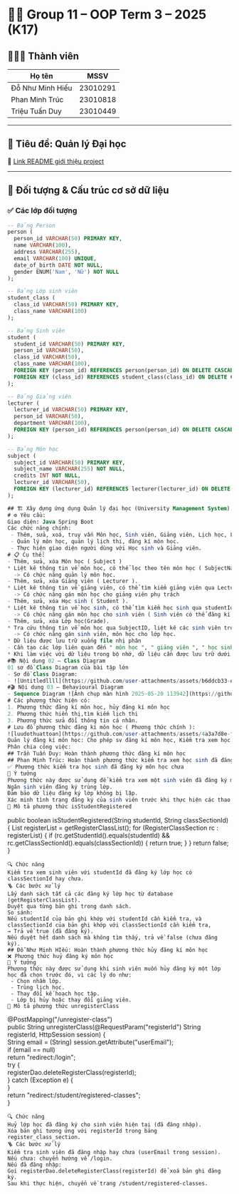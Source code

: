 # 👨‍🎓 Group 11 – OOP Term 3 – 2025 (K17)

## 🧑‍🤝‍🧑 Thành viên

| Họ tên            | MSSV      |
|-------------------|-----------|
| Đỗ Như Minh Hiếu  | 23010291  |
| Phan Minh Trúc    | 23010818  |
| Triệu Tuấn Duy    | 23010449  |

---

## 📌 Tiêu đề: Quản lý Đại học

🔗 [Link README giới thiệu project](https://hideotakayan.github.io/Group11_OOP_N02_term3_2025/)

---

## 🎯 Đối tượng & Cấu trúc cơ sở dữ liệu

### ✅ Các lớp đối tượng

```sql
-- Bảng Person
person (
  person_id VARCHAR(50) PRIMARY KEY,
  name VARCHAR(100),
  address VARCHAR(255),
  email VARCHAR(100) UNIQUE,
  date_of_birth DATE NOT NULL,
  gender ENUM('Nam', 'Nữ') NOT NULL
);

-- Bảng Lớp sinh viên
student_class (
  class_id VARCHAR(50) PRIMARY KEY,
  class_name VARCHAR(100)
);

-- Bảng Sinh viên
student (
  student_id VARCHAR(50) PRIMARY KEY,
  person_id VARCHAR(50),
  class_id VARCHAR(50),
  class_name VARCHAR(100),
  FOREIGN KEY (person_id) REFERENCES person(person_id) ON DELETE CASCADE,
  FOREIGN KEY (class_id) REFERENCES student_class(class_id) ON DELETE CASCADE
);

-- Bảng Giảng viên
lecturer (
  lecturer_id VARCHAR(50) PRIMARY KEY,
  person_id VARCHAR(50),
  department VARCHAR(100),
  FOREIGN KEY (person_id) REFERENCES person(person_id) ON DELETE CASCADE
);

-- Bảng Môn học
subject (
  subject_id VARCHAR(50) PRIMARY KEY,
  subject_name VARCHAR(255) NOT NULL,
  credits INT NOT NULL,
  lecturer_id VARCHAR(50),
  FOREIGN KEY (lecturer_id) REFERENCES lecturer(lecturer_id) ON DELETE CASCADE
);

## 🏗️ Xây dựng ứng dụng Quản lý đại học (University Management System)
# ⚙️ Yêu cầu:
Giao diện: Java Spring Boot
Các chức năng chính:
 - Thêm, sửa, xoá, truy vấn Môn học, Sinh viên, Giảng viên, Lịch học, Lịch thi, Lớp.  
 - Quản lý môn học, quản lý lịch thi, đăng kí môn học.  
 - Thực hiện giao diện người dùng với Học sinh và Giảng viên.  
# 📋 Cụ thể:
- Thêm, sửa, xóa Môn học ( Subject )  
* Liệt kê thông tin về môn học, có thể lọc theo tên môn học ( SubjectName ) hoặc mã môn học ( SubjectId )  
  -> Có chức năng quản lý môn học.  
- Thêm, sửa, xóa Giảng viên ( Lecturer ).  
* Liệt kê thông tin về giảng viên, có thể tìm kiểm giảng viên qua LecturerId.  
  -> Có chức năng gán môn học cho giảng viên phụ trách  
- Thêm, sửa, xóa Học sinh ( Student ).  
* Liệt kê thông tin về học sinh, có thể tìm kiểm học sinh qua studentId.  
  -> Có chức năng gán môn học cho sinh viên ( Sinh viên có thể đăng kí môn học )  
- Thêm, sửa, xóa Lớp học(Grade).  
* Tra cứu thông tin về môn học qua SubjectID, liệt kê các sinh viên trong lớp qua studentId.  
  -> Có chức năng gán sinh viên, môn học cho lớp học.  
* Dữ liệu được lưu trữ xuống file nhị phân  
- Cần tạo các lớp liên quan đến " môn học ", " giảng viên ", " học sinh " để đọc, ghi xuống 1 hay nhiều file.  
* Khi làm việc với dữ liệu trong bộ nhớ, dữ liệu cần được lưu trữ dưới dạng các Collection tùy chọn như ArrayList, LinkedList, Map, ....  
#📚 Nội dung 02 – Class Diagram  
01 sơ đồ Class Diagram của bài tập lớn  
- Sơ đồ Class Diagram:
- ![Untitledllll](https://github.com/user-attachments/assets/b6ddcb33-e368-4b1a-a1a5-7c7e37983b71)
#🎬 Nội dung 03 – Behavioural Diagram  
- Sequence Diagram ![Ảnh chụp màn hình 2025-05-20 113942](https://github.com/user-attachments/assets/ae52c239-d422-4f8f-9c4b-05a7d7ea7ccb)
# Các phương thức hiện có:  
1. Phương thức đăng kí môn học, hủy đăng kí môn học  
2. Phương thức hiển thị,tìm kiếm lịch thi  
3. Phương thức sửa đổi thông tin cá nhân.  
# Lưu đồ phương thức đăng kí môn học ( Phương thức chính ):
![luudothuattoan](https://github.com/user-attachments/assets/4a3a7d8e-fbe3-446e-89c8-60d6e76fc119)
Quản lý đăng kí môn học: Cho phép sv đăng kí môn học, Kiểm tra xem học sinh đã đki được môn học hay chưa, Hủy đăng kí môn học  
Phân chia công việc:  
## Trần Tuấn Duy: Hoàn thành phương thức đăng kí môn học  
## Phan Minh Trúc: Hoàn thành phương thức kiểm tra xem học sinh đã đăng kí môn học chưa.
✅ Phương thức kiểm tra học sinh đã đăng ký môn học chưa
🧩 Ý tưởng
Phương thức này được sử dụng để kiểm tra xem một sinh viên đã đăng ký một lớp học nhất định hay chưa. Điều này giúp:
Ngăn sinh viên đăng ký trùng lớp.  
Đảm bảo dữ liệu đăng ký lớp không bị lặp.  
Xác minh tình trạng đăng ký của sinh viên trước khi thực hiện các thao tác khác (ví dụ: huỷ, đổi lớp).  
🧾 Mô tả phương thức isStudentRegistered 
```
public boolean isStudentRegistered(String studentId, String classSectionId) {
    List<RegisterClassSection> registerList = getRegisterClassList();
    for (RegisterClassSection rc : registerList) {
        if (rc.getStudentId().equals(studentId) && rc.getClassSectionId().equals(classSectionId)) {
            return true;
        }
    }
    return false;
}
```
🔍 Chức năng  
Kiểm tra xem sinh viên với studentId đã đăng ký lớp học có classSectionId hay chưa.  
🪜 Các bước xử lý  
Lấy danh sách tất cả các đăng ký lớp học từ database (getRegisterClassList).  
Duyệt qua từng bản ghi trong danh sách.  
So sánh:  
Nếu studentId của bản ghi khớp với studentId cần kiểm tra, và  
classSectionId của bản ghi khớp với classSectionId cần kiểm tra,  
→ Trả về true (đã đăng ký).  
Nếu duyệt hết danh sách mà không tìm thấy, trả về false (chưa đăng ký).  
## Đỗ Như Minh HIếu: Hoàn thành phương thức hủy đăng kí môn học  
❌ Phương thức huỷ đăng ký môn học  
🧩 Ý tưởng  
Phương thức này được sử dụng khi sinh viên muốn hủy đăng ký một lớp học đã chọn trước đó, vì các lý do như:  
 - Chọn nhầm lớp.  
 - Trùng lịch học.  
 - Thay đổi kế hoạch học tập.  
 - Lớp bị hủy hoặc thay đổi giảng viên.  
🧾 Mô tả phương thức unregisterClass
```  
@PostMapping("/unregister-class")  
public String unregisterClass(@RequestParam("registerId") String registerId, HttpSession session) {  
    String email = (String) session.getAttribute("userEmail");  
    if (email == null)  
        return "redirect:/login";  
    try {  
        registerDao.deleteRegisterClass(registerId);  
    } catch (Exception e) {  
    }  
    return "redirect:/student/registered-classes";  
}
```
🔍 Chức năng  
Huỷ lớp học đã đăng ký cho sinh viên hiện tại (đã đăng nhập).  
Xóa bản ghi tương ứng với registerId trong bảng register_class_section.  
🪜 Các bước xử lý  
Kiểm tra sinh viên đã đăng nhập hay chưa (userEmail trong session).  
Nếu chưa: chuyển hướng về /login.  
Nếu đã đăng nhập:  
Gọi registerDao.deleteRegisterClass(registerId) để xoá bản ghi đăng ký.  
Sau khi thực hiện, chuyển về trang /student/registered-classes.  




